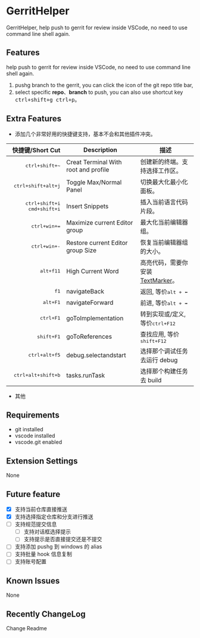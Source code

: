 # GerritHelper

GerritHelper, help push to gerrit for review inside VSCode, no need to use command line shell again.

## Features

help push to gerrit for review inside VSCode, no need to use command line shell again.

1. pushg branch to the gerrit, you can click the icon of the git repo title bar,
2. select specific **repo**、**branch** to push, you can also use shortcut key <kbd>ctrl+shift+g ctrl+p</kbd>。

## Extra Features

-  添加几个非常好用的快捷键支持，基本不会和其他插件冲突。


|                               快捷键/Short Cut | Description                          | 描述                                                                                                        |
| ---------------------------------------------: | ------------------------------------ | ----------------------------------------------------------------------------------------------------------- |
|                        <kbd>ctrl+shift+~</kbd> | Creat Terminal With root and profile | 创建新的终端。支持选择工作区。                                                                              |
|                    <kbd>ctrl+shift+alt+j</kbd> | Toggle Max/Normal Panel              | 切换最大化最小化面板。                                                                                      |
| <kbd>ctrl+shift+i</kbd> <kbd>cmd+shift+i</kbd> | Insert Snippets                      | 插入当前语言代码片段。                                                                                      |
|                          <kbd>ctrl+win+=</kbd> | Maximize current Editor group        | 最大化当前编辑器组。                                                                                        |
|                          <kbd>ctrl+win+-</kbd> | Restore current Editor group Size    | 恢复当前编辑器组的大小。                                                                                    |
|                             <kbd>alt+f11</kbd> | High Current Word                    | 高亮代码，需要你安装 [TextMarker](https://marketplace.visualstudio.com/items?itemName=ryu1kn.text-marker)。 |
|                                  <kbd>f1</kbd> | navigateBack                         | 返回, 等价<kbd>alt +  ⬅</kbd>                                                                               |
|                              <kbd>alt+F1</kbd> | navigateForward                      | 前进, 等价<kbd>alt +  ➡</kbd>                                                                               |
|                             <kbd>ctrl+F1</kbd> | goToImplementation                   | 转到实现或/定义, 等价<kbd>ctrl+F12</kbd>                                                                    |
|                            <kbd>shift+F1</kbd> | goToReferences                       | 查找应用, 等价<kbd>shift+F12</kbd>                                                                          |
|                         <kbd>ctrl+alt+f5</kbd> | debug.selectandstart                 | 选择那个调试任务去运行 debug                                                                                |
|                    <kbd>ctrl+alt+shift+b</kbd> | tasks.runTask                        | 选择那个构建任务去 build                                                                                    |


- 其他

## Requirements

- git installed
- vscode installed
- vscode.git enabled

## Extension Settings

None
## Future feature
- [x] 支持当前仓库直接推送
- [x] 支持选择指定仓库和分支进行推送
- [ ] 支持规范提交信息
  - [ ] 支持对话框选择提示
  - [ ] 支持提示是否直接提交还是不提交
- [ ] 支持添加 pushg 到 windows 的 alias
- [ ] 支持批量 hook 信息复制
- [ ] 支持账号配置

## Known Issues

None

## Recently ChangeLog

Change Readme

